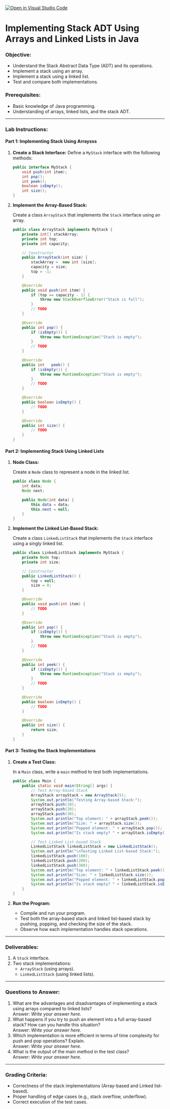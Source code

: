 [![Open in Visual Studio Code](https://classroom.github.com/assets/open-in-vscode-2e0aaae1b6195c2367325f4f02e2d04e9abb55f0b24a779b69b11b9e10269abc.svg)](https://classroom.github.com/online_ide?assignment_repo_id=15834268&assignment_repo_type=AssignmentRepo)
# Implementing Stack ADT Using Arrays and Linked Lists in Java

### **Objective:**

- Understand the Stack Abstract Data Type (ADT) and its operations.
- Implement a stack using an array.
- Implement a stack using a linked list.
- Test and compare both implementations.

### **Prerequisites:**

- Basic knowledge of Java programming.
- Understanding of arrays, linked lists, and the stack ADT.

---

### **Lab Instructions:**

#### Part 1: Implementing Stack Using Arraysss

1. **Create a Stack Interface:**
   Define a `MyStack` interface with the following methods:

   ```java
   public interface MyStack {
       void push(int item);
       int pop();
       int peek();
       boolean isEmpty();
       int size();
   }
   ```

2. **Implement the Array-Based Stack:**

   Create a class `ArrayStack` that implements the `Stack` interface using an array.

   ```java
   public class ArrayStack implements MyStack {
       private int[] stackArray;
       private int top;
       private int capacity;

       // Constructor
       public ArrayStack(int size) {
           stackArray =  new int [size];
           capacity = size;
           top = -1;
       }

       @Override
       public void push(int item) {
           if (top == capacity - 1) {
               throw new StackOverflowError("Stack is full");
           }
           // TODO
       }

       @Override
       public int pop() {
           if (isEmpty()) {
               throw new RuntimeException("Stack is empty");
           }
           // TODO
       }

       @Override
       public int   peek() {
           if (isEmpty()) {
               throw new RuntimeException("Stack is empty");
           }
           // TODO
       }

       @Override
       public boolean isEmpty() {
           // TODO
       }

       @Override
       public int size() {
           // TODO
       }
   }
   ```

#### Part 2: Implementing Stack Using Linked Lists

1. **Node Class:**

   Create a `Node` class to represent a node in the linked list.

   ```java
   public class Node {
       int data;
       Node next;

       public Node(int data) {
           this.data = data;
           this.next = null;
       }
   }
   ```

2. **Implement the Linked List-Based Stack:**

   Create a class `LinkedListStack` that implements the `Stack` interface using a singly linked list.

   ```java
   public class LinkedListStack implements MyStack {
       private Node top;
       private int size;

       // Constructor
       public LinkedListStack() {
           top = null;
           size = 0;
       }

       @Override
       public void push(int item) {
           // TODO
       }

       @Override
       public int pop() {
           if (isEmpty()) {
               throw new RuntimeException("Stack is empty");
           }
           // TODO
       }

       @Override
       public int peek() {
           if (isEmpty()) {
               throw new RuntimeException("Stack is empty");
           }
           // TODO
       }

       @Override
       public boolean isEmpty() {
           // TODO
       }

       @Override
       public int size() {
           return size;
       }
   }
   ```

#### Part 3: Testing the Stack Implementations

1. **Create a Test Class:**

   In a `Main` class, write a `main` method to test both implementations.

   ```java
   public class Main {
       public static void main(String[] args) {
           // Test Array-based Stack
           ArrayStack arrayStack = new ArrayStack(5);
           System.out.println("Testing Array-based Stack:");
           arrayStack.push(10);
           arrayStack.push(20);
           arrayStack.push(30);
           System.out.println("Top element: " + arrayStack.peek());
           System.out.println("Size: " + arrayStack.size());
           System.out.println("Popped element: " + arrayStack.pop());
           System.out.println("Is stack empty? " + arrayStack.isEmpty());

           // Test Linked List-based Stack
           LinkedListStack linkedListStack = new LinkedListStack();
           System.out.println("\nTesting Linked List-based Stack:");
           linkedListStack.push(100);
           linkedListStack.push(200);
           linkedListStack.push(300);
           System.out.println("Top element: " + linkedListStack.peek());
           System.out.println("Size: " + linkedListStack.size());
           System.out.println("Popped element: " + linkedListStack.pop());
           System.out.println("Is stack empty? " + linkedListStack.isEmpty());
       }
   }
   ```

2. **Run the Program:**
   - Compile and run your program.
   - Test both the array-based stack and linked list-based stack by pushing, popping, and checking the size of the stack.
   - Observe how each implementation handles stack operations.

---

### **Deliverables:**

1. A `Stack` interface.
2. Two stack implementations:
   - `ArrayStack` (using arrays).
   - `LinkedListStack` (using linked lists).

---

### **Questions to Answer:**

1. What are the advantages and disadvantages of implementing a stack using arrays compared to linked lists?  
   Answer: _Write your answer here._
2. What happens if you try to push an element into a full array-based stack? How can you handle this situation?  
   Answer: _Write your answer here._
3. Which implementation is more efficient in terms of time complexity for push and pop operations? Explain.  
   Answer: _Write your answer here._
4. What is the output of the main method in the test class?  
   Answer: _Write your answer here._

---

### **Grading Criteria:**

- Correctness of the stack implementations (Array-based and Linked list-based).
- Proper handling of edge cases (e.g., stack overflow, underflow).
- Correct execution of the test cases.
